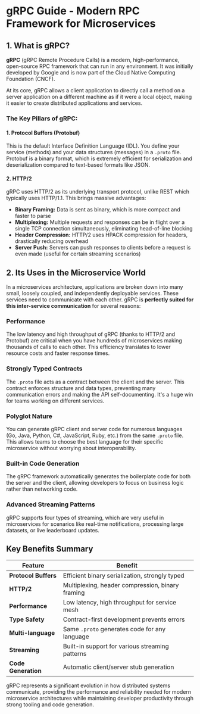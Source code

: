 # gRPC Guide - Modern RPC Framework for Microservices

## 1. What is gRPC?

**gRPC** (gRPC Remote Procedure Calls) is a modern, high-performance, open-source RPC framework that can run in any environment. It was initially developed by Google and is now part of the Cloud Native Computing Foundation (CNCF).

At its core, gRPC allows a client application to directly call a method on a server application on a different machine as if it were a local object, making it easier to create distributed applications and services.

### The Key Pillars of gRPC:

#### 1. Protocol Buffers (Protobuf)
This is the default Interface Definition Language (IDL). You define your service (methods) and your data structures (messages) in a `.proto` file. Protobuf is a binary format, which is extremely efficient for serialization and deserialization compared to text-based formats like JSON.

#### 2. HTTP/2
gRPC uses HTTP/2 as its underlying transport protocol, unlike REST which typically uses HTTP/1.1. This brings massive advantages:

- **Binary Framing:** Data is sent as binary, which is more compact and faster to parse
- **Multiplexing:** Multiple requests and responses can be in flight over a single TCP connection simultaneously, eliminating head-of-line blocking
- **Header Compression:** HTTP/2 uses HPACK compression for headers, drastically reducing overhead
- **Server Push:** Servers can push responses to clients before a request is even made (useful for certain streaming scenarios)

## 2. Its Uses in the Microservice World

In a microservices architecture, applications are broken down into many small, loosely coupled, and independently deployable services. These services need to communicate with each other. gRPC is **perfectly suited for this inter-service communication** for several reasons:

### Performance
The low latency and high throughput of gRPC (thanks to HTTP/2 and Protobuf) are critical when you have hundreds of microservices making thousands of calls to each other. This efficiency translates to lower resource costs and faster response times.

### Strongly Typed Contracts
The `.proto` file acts as a contract between the client and the server. This contract enforces structure and data types, preventing many communication errors and making the API self-documenting. It's a huge win for teams working on different services.

### Polyglot Nature
You can generate gRPC client and server code for numerous languages (Go, Java, Python, C#, JavaScript, Ruby, etc.) from the same `.proto` file. This allows teams to choose the best language for their specific microservice without worrying about interoperability.

### Built-in Code Generation
The gRPC framework automatically generates the boilerplate code for both the server and the client, allowing developers to focus on business logic rather than networking code.

### Advanced Streaming Patterns
gRPC supports four types of streaming, which are very useful in microservices for scenarios like real-time notifications, processing large datasets, or live leaderboard updates.

## Key Benefits Summary

| Feature | Benefit |
|---------|---------|
| **Protocol Buffers** | Efficient binary serialization, strongly typed |
| **HTTP/2** | Multiplexing, header compression, binary framing |
| **Performance** | Low latency, high throughput for service mesh |
| **Type Safety** | Contract-first development prevents errors |
| **Multi-language** | Same `.proto` generates code for any language |
| **Streaming** | Built-in support for various streaming patterns |
| **Code Generation** | Automatic client/server stub generation |

gRPC represents a significant evolution in how distributed systems communicate, providing the performance and reliability needed for modern microservice architectures while maintaining developer productivity through strong tooling and code generation.